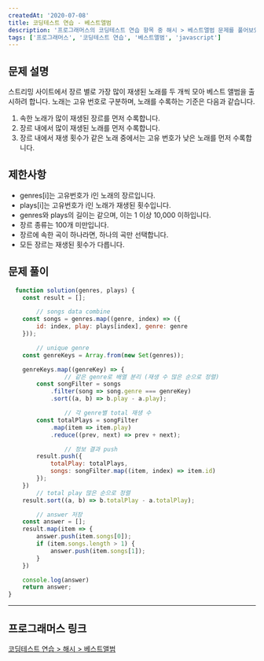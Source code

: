 ```yaml
---
createdAt: '2020-07-08'
title: 코딩테스트 연습 - 베스트앨범
description: '프로그래머스의 코딩테스트 연습 항목 중 해시 > 베스트앨범 문제를 풀어보았다.'
tags: ['프로그래머스', '코딩테스트 연습', '베스트앨범', 'javascript']
---
```


## 문제 설명 

스트리밍 사이트에서 장르 별로 가장 많이 재생된 노래를 두 개씩 모아 베스트 앨범을 출시하려 합니다. 노래는 고유 번호로 구분하며, 노래를 수록하는 기준은 다음과 같습니다.

1. 속한 노래가 많이 재생된 장르를 먼저 수록합니다.
2. 장르 내에서 많이 재생된 노래를 먼저 수록합니다.
3. 장르 내에서 재생 횟수가 같은 노래 중에서는 고유 번호가 낮은 노래를 먼저 수록합니다.

## 제한사항
- genres[i]는 고유번호가 i인 노래의 장르입니다.
- plays[i]는 고유번호가 i인 노래가 재생된 횟수입니다.
- genres와 plays의 길이는 같으며, 이는 1 이상 10,000 이하입니다.
- 장르 종류는 100개 미만입니다.
- 장르에 속한 곡이 하나라면, 하나의 곡만 선택합니다.
- 모든 장르는 재생된 횟수가 다릅니다.

## 문제 풀이

```javascript
  function solution(genres, plays) {
    const result = [];

		// songs data combine
    const songs = genres.map((genre, index) => ({ 
        id: index, play: plays[index], genre: genre
    }));

		// unique genre
    const genreKeys = Array.from(new Set(genres));

    genreKeys.map((genreKey) => {
				// 같은 genre로 배열 분리 (재생 수 많은 순으로 정렬)
        const songFilter = songs
            .filter(song => song.genre === genreKey)
            .sort((a, b) => b.play - a.play);

				// 각 genre별 total 재생 수
        const totalPlays = songFilter
            .map(item => item.play)
            .reduce((prev, next) => prev + next);

				// 정보 결과 push
        result.push({
            totalPlay: totalPlays,
            songs: songFilter.map((item, index) => item.id)
        });
    })
		// total play 많은 순으로 정렬
    result.sort((a, b) => b.totalPlay - a.totalPlay);

		// answer 저장
    const answer = [];
    result.map(item => {
        answer.push(item.songs[0]);
        if (item.songs.length > 1) {
            answer.push(item.songs[1]);
        }
    })

    console.log(answer)
    return answer;
} 
```  

---

## 프로그래머스 링크
<a href="https://programmers.co.kr/learn/courses/30/lessons/42579" target="_blank">코딩테스트 연습 > 해시 > 베스트앨범</a>
